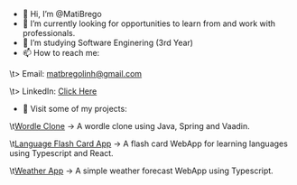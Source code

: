 - 👋 Hi, I’m @MatiBrego
- 👀 I’m currently looking for opportunities to learn from and work with professionals.
- 🌱 I’m studying Software Enginering (3rd Year)
- 📫 How to reach me:

\t> Email: matbregolinh@gmail.com 

\t> LinkedIn: [Click Here](https://www.linkedin.com/in/mat%C3%ADas-bregoli-a8b19a217)
            
- 💼 Visit some of my projects:

\t[Wordle Clone](https://github.com/MatiBrego/wordle-clone-java) -> A wordle clone using Java, Spring and Vaadin.

\t[Language Flash Card App](https://github.com/MatiBrego/flashcardapp) -> A flash card WebApp for learning languages using Typescript and React.

\t[Weather App](https://github.com/MatiBrego/weatherapp) -> A simple weather forecast WebApp using Typescript.
        

<!---
MatiBrego/MatiBrego is a ✨ special ✨ repository because its `README.md` (this file) appears on your GitHub profile.
You can click the Preview link to take a look at your changes.
--->
